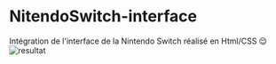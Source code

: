 # NitendoSwitch-interface
Intégration de l'interface de la Nintendo Switch réalisé en Html/CSS 😌
![resultat](./resultat.png)
